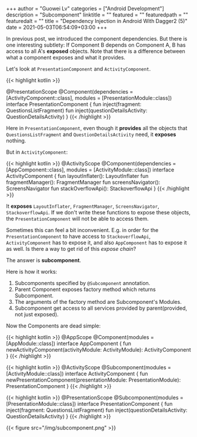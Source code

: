 +++
author = "Guowei Lv"
categories = ["Android Development"]
description = "Subcomponent"
linktitle = ""
featured = ""
featuredpath = ""
featuredalt = ""
title = "Dependency Injection in Android With Dagger2 (5)"
date = 2021-05-03T06:54:09+03:00
+++

In previous post, we introduced the component dependencies. But there is one interesting subtlety: If Component B depends on Component A, B has access to all A's **exposed** objects. Note that there is a difference between what a component exposes and what it provides.

Let's look at `PresentationComponent` and `ActivityComponent`.

{{< highlight kotlin >}}

@PresentationScope
@Component(dependencies = [ActivityComponent::class], modules = [PresentationModule::class])
interface PresentationComponent {
    fun inject(fragment: QuestionsListFragment)
    fun inject(questionDetailsActivity: QuestionDetailsActivity)
}
{{< /highlight >}}

Here in `PresentationComponent`, even though it **provides** all the objects that `QuestionsListFragment` and `QuestionDetailsActivity` need, it **exposes** nothing.

But in `ActivityComponent`:

{{< highlight kotlin >}}
@ActivityScope
@Component(dependencies = [AppComponent::class], modules = [ActivityModule::class])
interface ActivityComponent {
    fun layoutInflater(): LayoutInflater
    fun fragmentManager(): FragmentManager
    fun screensNavigator(): ScreensNavigator
    fun stackOverflowApi(): StackoverflowApi
}
{{< /highlight >}}

It **exposes** `LayoutInflater`, `FragmentManager`, `ScreensNavigator`, `StackoverflowApi`. If we don't write these functions to expose these objects, the `PresentationComponent` will not be able to access them.

Sometimes this can feel a bit inconvenient. E.g. in order for the `PresentationComponent` to have access to `StackoverflowApi`, `ActivityComponent` has to expose it, and also `AppComponent` has to expose it as well. Is there a way to get rid of this *expose chain*?

The answer is **subcomponent**.

Here is how it works:

1. Subcomponents specified by `@Subcomponent` annotation.
2. Parent Component exposes factory method which returns Subcomponent.
3. The arguments of the factory method are Subcomponent's Modules.
4. Subcomponent get access to all services provided by parent(provided, not just exposed).

Now the Components are dead simple:

{{< highlight kotlin >}}
@AppScope
@Component(modules = [AppModule::class])
interface AppComponent {
    fun newActivityComponent(activityModule: ActivityModule): ActivityComponent
}
{{< /highlight >}}

{{< highlight kotlin >}}
@ActivityScope
@Subcomponent(modules = [ActivityModule::class])
interface ActivityComponent {
    fun newPresentationComponent(presentationModule: PresentationModule): PresentationComponent
}
{{< /highlight >}}

{{< highlight kotlin >}}
@PresentationScope
@Subcomponent(modules = [PresentationModule::class])
interface PresentationComponent {
    fun inject(fragment: QuestionsListFragment)
    fun inject(questionDetailsActivity: QuestionDetailsActivity)
}
{{< /highlight >}}


{{< figure src="/img/subcomponent.png" >}}
